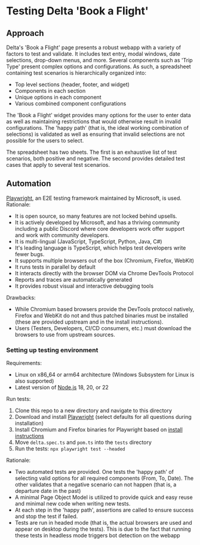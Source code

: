 # Testing Delta 'Book a Flight'

## Approach

Delta's 'Book a Flight' page presents a robust webapp with a variety of factors to test and validate.
It includes text entry, modal windows, date selections, drop-down menus, and more. Several components such as 'Trip Type' present complex options and configurations.
As such, a spreadsheet containing test scenarios is hierarchically organized into:

- Top level sections (header, footer, and widget)
- Components in each section
- Unique options in each component
- Various combined component configurations

The 'Book a Flight' widget provides many options for the user to enter data as well as maintaining restrictions that would otherwise result in invalid configurations.
The 'happy path' (that is, the ideal working combination of selections) is validated as well as ensuring that invalid selections are not possible for the users to select.

The spreadsheet has two sheets. The first is an exhaustive list of test scenarios, both positive and negative. The second provides detailed test cases that apply to several test scenarios.

## Automation

[Playwright](https://playwright.dev), an E2E testing framework maintained by Microsoft, is used.
Rationale:

- It is open source, so many features are not locked behind upsells.
- It is actively developed by Microsoft, and has a thriving community including a public Discord where core developers work offer support and work with community developers.
- It is multi-lingual (JavaScript, TypeScript, Python, Java, C#)
- It's leading language is TypeScript, which helps test developers write fewer bugs.
- It supports multiple browsers out of the box (Chromium, Firefox, WebKit)
- It runs tests in parallel by default
- It interacts directly with the browser DOM via Chrome DevTools Protocol
- Reports and traces are automatically generated
- It provides robust visual and interactive debugging tools

Drawbacks:

- While Chromium based browsers provide the DevTools protocol natively, Firefox and WebKit do not and thus patched binaries must be installed (these are provided upstream and in the install instructions).
- Users (Testers, Developers, CI/CD consumers, etc.) must download the browsers to use from upstream sources.

### Setting up testing environment

Requirements:

- Linux on x86_64 or arm64 architecture (Windows Subsystem for Linux is also supported)
- Latest version of [Node.js](https://nodejs.org/en) 18, 20, or 22

Run tests:

1. Clone this repo to a new directory and navigate to this directory
2. Download and install [Playwright](https://playwright.dev) (select defaults for all questions during installation)
3. Install Chromium and Firefox binaries for Playwright based on [install instructions](https://playwright.dev/docs/intro)
4. Move `delta.spec.ts` and `pom.ts` into the `tests` directory
5. Run the tests: `npx playwright test --headed`

Rationale:

- Two automated tests are provided. One tests the 'happy path' of selecting valid options for all required components (From, To, Date). The other validates that a negative scenario can not happen (that is, a departure date in the past)
- A minimal Page Object Model is utilized to provide quick and easy reuse and minimal new code when writing new tests.
- At each step in the 'happy path', assertions are called to ensure success and stop the test if failed.
- Tests are run in headed mode (that is, the actual browsers are used and appear on desktop during the tests). This is due to the fact that running these tests in headless mode triggers bot detection on the webapp

